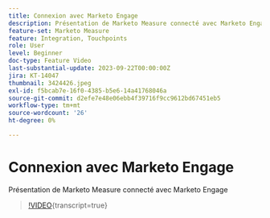 ```yaml
---
title: Connexion avec Marketo Engage
description: Présentation de Marketo Measure connecté avec Marketo Engage
feature-set: Marketo Measure
feature: Integration, Touchpoints
role: User
level: Beginner
doc-type: Feature Video
last-substantial-update: 2023-09-22T00:00:00Z
jira: KT-14047
thumbnail: 3424426.jpeg
exl-id: f5bcab7e-16f0-4385-b5e6-14a41768046a
source-git-commit: d2efe7e48e06ebb4f39716f9cc9612bd67451eb5
workflow-type: tm+mt
source-wordcount: '26'
ht-degree: 0%

---
```


# Connexion avec Marketo Engage

Présentation de Marketo Measure connecté avec Marketo Engage

>[!VIDEO](https://video.tv.adobe.com/v/3449378/?learn=on&captions=fre_fr){transcript=true}
